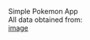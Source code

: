 
Simple Pokemon App
<br>All data obtained from:</br>
<a href="https://pokeapi.co">[image](https://github.com/grandpaCanCode/fuzzy-system/assets/128002915/36cc0cda-2876-4960-9b00-6202bb6cc6ff)</a>

